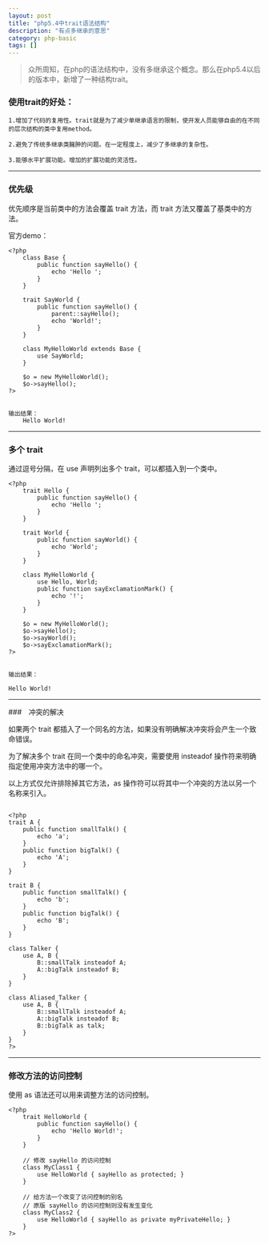 ```yaml
---
layout: post
title: "php5.4中trait语法结构"
description: "有点多继承的意思"
category: php-basic
tags: []
---
```


> 众所周知，在php的语法结构中，没有多继承这个概念。那么在php5.4以后的版本中，新增了一种结构trait。

### 使用trait的好处：

    1.增加了代码的复用性。trait就是为了减少单继承语言的限制，使开发人员能够自由的在不同的层次结构的类中复用method。
    
    2.避免了传统多继承类臃肿的问题。在一定程度上，减少了多继承的复杂性。

    3.能够水平扩展功能。增加的扩展功能的灵活性。
---

### 优先级

优先顺序是当前类中的方法会覆盖 trait 方法，而 trait 方法又覆盖了基类中的方法。 

官方demo：
```
<?php
    class Base {
        public function sayHello() {
            echo 'Hello ';
        }
    }

    trait SayWorld {
        public function sayHello() {
            parent::sayHello();
            echo 'World!';
        }
    }

    class MyHelloWorld extends Base {
        use SayWorld;
    }

    $o = new MyHelloWorld();
    $o->sayHello();
?>


输出结果：
    Hello World!

```
----

### 多个 trait

通过逗号分隔，在 use 声明列出多个 trait，可以都插入到一个类中。

```
<?php
    trait Hello {
        public function sayHello() {
            echo 'Hello ';
        }
    }

    trait World {
        public function sayWorld() {
            echo 'World';
        }
    }

    class MyHelloWorld {
        use Hello, World;
        public function sayExclamationMark() {
            echo '!';
        }
    }

    $o = new MyHelloWorld();
    $o->sayHello();
    $o->sayWorld();
    $o->sayExclamationMark();
?>


输出结果：

Hello World!

```
----

###　冲突的解决

如果两个 trait 都插入了一个同名的方法，如果没有明确解决冲突将会产生一个致命错误。

为了解决多个 trait 在同一个类中的命名冲突，需要使用 insteadof 操作符来明确指定使用冲突方法中的哪一个。

以上方式仅允许排除掉其它方法，as 操作符可以将其中一个冲突的方法以另一个名称来引入。 

```

<?php
trait A {
    public function smallTalk() {
        echo 'a';
    }
    public function bigTalk() {
        echo 'A';
    }
}

trait B {
    public function smallTalk() {
        echo 'b';
    }
    public function bigTalk() {
        echo 'B';
    }
}

class Talker {
    use A, B {
        B::smallTalk insteadof A;
        A::bigTalk insteadof B;
    }
}

class Aliased_Talker {
    use A, B {
        B::smallTalk insteadof A;
        A::bigTalk insteadof B;
        B::bigTalk as talk;
    }
}
?>

```
----

### 修改方法的访问控制

使用 as 语法还可以用来调整方法的访问控制。 

```
<?php
    trait HelloWorld {
        public function sayHello() {
            echo 'Hello World!';
        }
    }

    // 修改 sayHello 的访问控制
    class MyClass1 {
        use HelloWorld { sayHello as protected; }
    }

    // 给方法一个改变了访问控制的别名
    // 原版 sayHello 的访问控制则没有发生变化
    class MyClass2 {
        use HelloWorld { sayHello as private myPrivateHello; }
    }
?>

```




